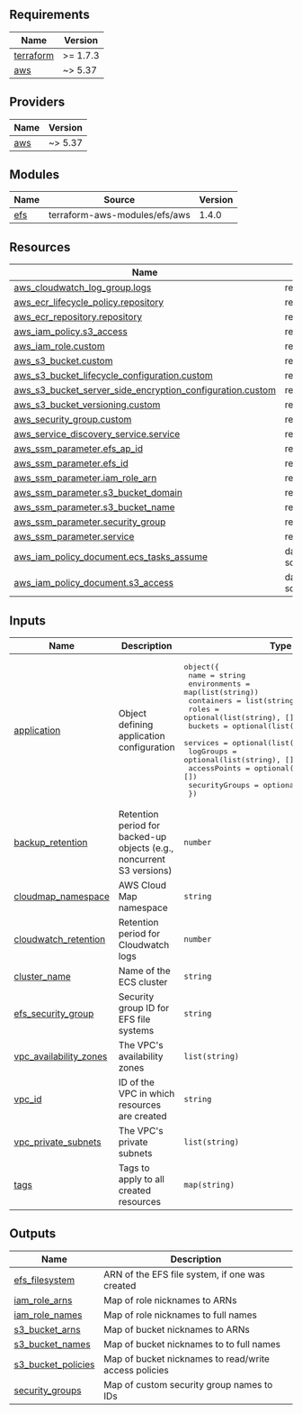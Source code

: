 <!-- BEGIN_TF_DOCS -->
## Requirements

| Name | Version |
|------|---------|
| <a name="requirement_terraform"></a> [terraform](#requirement\_terraform) | >= 1.7.3 |
| <a name="requirement_aws"></a> [aws](#requirement\_aws) | ~> 5.37 |

## Providers

| Name | Version |
|------|---------|
| <a name="provider_aws"></a> [aws](#provider\_aws) | ~> 5.37 |

## Modules

| Name | Source | Version |
|------|--------|---------|
| <a name="module_efs"></a> [efs](#module\_efs) | terraform-aws-modules/efs/aws | 1.4.0 |

## Resources

| Name | Type |
|------|------|
| [aws_cloudwatch_log_group.logs](https://registry.terraform.io/providers/hashicorp/aws/latest/docs/resources/cloudwatch_log_group) | resource |
| [aws_ecr_lifecycle_policy.repository](https://registry.terraform.io/providers/hashicorp/aws/latest/docs/resources/ecr_lifecycle_policy) | resource |
| [aws_ecr_repository.repository](https://registry.terraform.io/providers/hashicorp/aws/latest/docs/resources/ecr_repository) | resource |
| [aws_iam_policy.s3_access](https://registry.terraform.io/providers/hashicorp/aws/latest/docs/resources/iam_policy) | resource |
| [aws_iam_role.custom](https://registry.terraform.io/providers/hashicorp/aws/latest/docs/resources/iam_role) | resource |
| [aws_s3_bucket.custom](https://registry.terraform.io/providers/hashicorp/aws/latest/docs/resources/s3_bucket) | resource |
| [aws_s3_bucket_lifecycle_configuration.custom](https://registry.terraform.io/providers/hashicorp/aws/latest/docs/resources/s3_bucket_lifecycle_configuration) | resource |
| [aws_s3_bucket_server_side_encryption_configuration.custom](https://registry.terraform.io/providers/hashicorp/aws/latest/docs/resources/s3_bucket_server_side_encryption_configuration) | resource |
| [aws_s3_bucket_versioning.custom](https://registry.terraform.io/providers/hashicorp/aws/latest/docs/resources/s3_bucket_versioning) | resource |
| [aws_security_group.custom](https://registry.terraform.io/providers/hashicorp/aws/latest/docs/resources/security_group) | resource |
| [aws_service_discovery_service.service](https://registry.terraform.io/providers/hashicorp/aws/latest/docs/resources/service_discovery_service) | resource |
| [aws_ssm_parameter.efs_ap_id](https://registry.terraform.io/providers/hashicorp/aws/latest/docs/resources/ssm_parameter) | resource |
| [aws_ssm_parameter.efs_id](https://registry.terraform.io/providers/hashicorp/aws/latest/docs/resources/ssm_parameter) | resource |
| [aws_ssm_parameter.iam_role_arn](https://registry.terraform.io/providers/hashicorp/aws/latest/docs/resources/ssm_parameter) | resource |
| [aws_ssm_parameter.s3_bucket_domain](https://registry.terraform.io/providers/hashicorp/aws/latest/docs/resources/ssm_parameter) | resource |
| [aws_ssm_parameter.s3_bucket_name](https://registry.terraform.io/providers/hashicorp/aws/latest/docs/resources/ssm_parameter) | resource |
| [aws_ssm_parameter.security_group](https://registry.terraform.io/providers/hashicorp/aws/latest/docs/resources/ssm_parameter) | resource |
| [aws_ssm_parameter.service](https://registry.terraform.io/providers/hashicorp/aws/latest/docs/resources/ssm_parameter) | resource |
| [aws_iam_policy_document.ecs_tasks_assume](https://registry.terraform.io/providers/hashicorp/aws/latest/docs/data-sources/iam_policy_document) | data source |
| [aws_iam_policy_document.s3_access](https://registry.terraform.io/providers/hashicorp/aws/latest/docs/data-sources/iam_policy_document) | data source |

## Inputs

| Name | Description | Type | Default | Required |
|------|-------------|------|---------|:--------:|
| <a name="input_application"></a> [application](#input\_application) | Object defining application configuration | <pre>object({<br>    name           = string<br>    environments   = map(list(string))<br>    containers     = list(string)<br>    roles          = optional(list(string), [])<br>    buckets        = optional(list(string), [])<br>    services       = optional(list(string), [])<br>    logGroups      = optional(list(string), [])<br>    accessPoints   = optional(list(string), [])<br>    securityGroups = optional(list(string), [])<br>  })</pre> | n/a | yes |
| <a name="input_backup_retention"></a> [backup\_retention](#input\_backup\_retention) | Retention period for backed-up objects (e.g., noncurrent S3 versions) | `number` | n/a | yes |
| <a name="input_cloudmap_namespace"></a> [cloudmap\_namespace](#input\_cloudmap\_namespace) | AWS Cloud Map namespace | `string` | n/a | yes |
| <a name="input_cloudwatch_retention"></a> [cloudwatch\_retention](#input\_cloudwatch\_retention) | Retention period for Cloudwatch logs | `number` | n/a | yes |
| <a name="input_cluster_name"></a> [cluster\_name](#input\_cluster\_name) | Name of the ECS cluster | `string` | n/a | yes |
| <a name="input_efs_security_group"></a> [efs\_security\_group](#input\_efs\_security\_group) | Security group ID for EFS file systems | `string` | n/a | yes |
| <a name="input_vpc_availability_zones"></a> [vpc\_availability\_zones](#input\_vpc\_availability\_zones) | The VPC's availability zones | `list(string)` | n/a | yes |
| <a name="input_vpc_id"></a> [vpc\_id](#input\_vpc\_id) | ID of the VPC in which resources are created | `string` | n/a | yes |
| <a name="input_vpc_private_subnets"></a> [vpc\_private\_subnets](#input\_vpc\_private\_subnets) | The VPC's private subnets | `list(string)` | n/a | yes |
| <a name="input_tags"></a> [tags](#input\_tags) | Tags to apply to all created resources | `map(string)` | `{}` | no |

## Outputs

| Name | Description |
|------|-------------|
| <a name="output_efs_filesystem"></a> [efs\_filesystem](#output\_efs\_filesystem) | ARN of the EFS file system, if one was created |
| <a name="output_iam_role_arns"></a> [iam\_role\_arns](#output\_iam\_role\_arns) | Map of role nicknames to ARNs |
| <a name="output_iam_role_names"></a> [iam\_role\_names](#output\_iam\_role\_names) | Map of role nicknames to full names |
| <a name="output_s3_bucket_arns"></a> [s3\_bucket\_arns](#output\_s3\_bucket\_arns) | Map of bucket nicknames to ARNs |
| <a name="output_s3_bucket_names"></a> [s3\_bucket\_names](#output\_s3\_bucket\_names) | Map of bucket nicknames to to full names |
| <a name="output_s3_bucket_policies"></a> [s3\_bucket\_policies](#output\_s3\_bucket\_policies) | Map of bucket nicknames to read/write access policies |
| <a name="output_security_groups"></a> [security\_groups](#output\_security\_groups) | Map of custom security group names to IDs |
<!-- END_TF_DOCS -->
